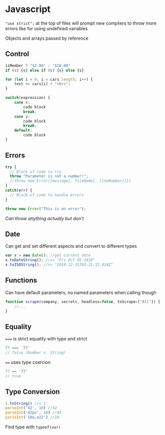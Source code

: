 # Javascript

`"use strict";` at the top of files will prompt new compliers to throw more errors like for using undefined variables

Objects and arrays passed by reference

## Control

```js
isMember ? "$2.00" : "$10.00"
if (c) {s} else if (c) {s} else {s}
```

```js
for (let i = 0; i < cars.length; i++) { 
    text += cars[i] + "<br>";
}

switch(expression) {
    case x:
        code block
        break;
    case y:
        code block
        break;
    default:
        code block
}
```

## Errors

```javascript
try {
  // Block of code to try
  throw "Parameter is not a number!";
  //throw new Error([message[, fileName[, lineNumber]]])
}
catch(err) {
  // Block of code to handle errors
}
```

```js
throw new Error("This is an error");
```

*Can throw anything actually but don't*

## Date

Can get and set different aspects and convert to different types

```js
var x = new Date(); //get current date
x.toDateString(); //=> "Fri Oct 05 2018"
x.toISOString(); //=> "2018-12-31T03:21:15.934Z"
```

## Functions

Can have default parameters, no named parameters when calling though

```js
function scrape(company, secrets, headless=false, toScrape=["All"]) {
	//...
}
```

## Equality

`===` is strict equality with type and strict

```javascript
77 === '77'
// false (Number v. String)
```

`==`  uses type coercion 

```javascript
77 == '77'
// true
```

## Type Conversion

```js
1.toString() //='1'
parseInt('42', 10) //42
parseInt('42px', 10) //42
parseInt('10a,a22') //10
```

Find type with `typeof(var)`